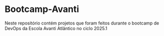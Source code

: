 # Bootcamp-Avanti
Neste repositório contém projetos que foram feitos durante o bootcamp de DevOps da Escola Avanti Atlântico no ciclo 2025.1
